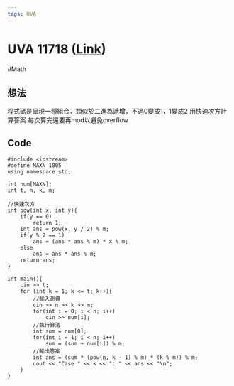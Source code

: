 ```yaml
---
tags: UVA
---
```

# UVA 11718 ([Link](https://onlinejudge.org/external/117/11718.pdf))
#Math

## 想法
程式碼是呈現一種組合，類似於二進為遞增，不過0變成1，1變成2
用快速次方計算答案
每次算完還要再mod以避免overflow

## Code
```c=
#include <iostream>
#define MAXN 1005
using namespace std;

int num[MAXN];
int t, n, k, m;

//快速次方
int pow(int x, int y){
    if(y == 0)
        return 1;
    int ans = pow(x, y / 2) % m;
    if(y % 2 == 1)
        ans = (ans * ans % m) * x % m;
    else
        ans = ans * ans % m;
    return ans;
}

int main(){
    cin >> t;
    for (int k = 1; k <= t; k++){
        //輸入測資
        cin >> n >> k >> m;
        for(int i = 0; i < n; i++)
            cin >> num[i];
        //執行算法
        int sum = num[0];
        for(int i = 1; i < n; i++)
            sum = (sum + num[i]) % m;
        //輸出答案
        int ans = (sum * (pow(n, k - 1) % m) * (k % m)) % m;
        cout << "Case " << k << ": " << ans << "\n";
    }
}
```
